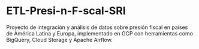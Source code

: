 # ETL-Presi-n-F-scal-SRI
Proyecto de integración y análisis de datos sobre presión fiscal en países de América Latina y Europa, implementado en GCP con herramientas como BigQuery, Cloud Storage y Apache Airflow.
